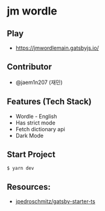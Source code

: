 # jm wordle

## Play
- https://jmwordlemain.gatsbyjs.io/

## Contributor

- @jaem1n207 (재민)

## Features (Tech Stack)

- Wordle - English
- Has strict mode
- Fetch dictionary api
- Dark Mode

## Start Project

```
$ yarn dev
```

## Resources:

- [jpedroschmitz/gatsby-starter-ts](https://github.com/jpedroschmitz/gatsby-starter-ts)
